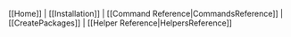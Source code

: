 [[Home]] | [[Installation]] | [[Command Reference|CommandsReference]] | [[CreatePackages]] | [[Helper Reference|HelpersReference]]